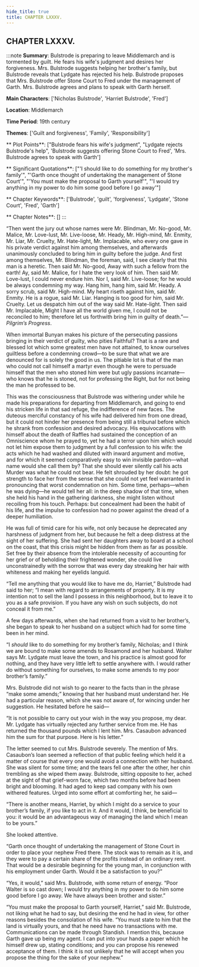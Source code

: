 ```yaml
---
hide_title: true
title: CHAPTER LXXXV.
---
```

## CHAPTER LXXXV.
:::note
**Summary**:
Bulstrode is preparing to leave Middlemarch and is tormented by guilt. He fears his wife's judgment and desires her forgiveness. Mrs. Bulstrode suggests helping her brother's family, but Bulstrode reveals that Lydgate has rejected his help. Bulstrode proposes that Mrs. Bulstrode offer Stone Court to Fred under the management of Garth. Mrs. Bulstrode agrees and plans to speak with Garth herself.

**Main Characters**:
['Nicholas Bulstrode', 'Harriet Bulstrode', 'Fred']

**Location**:
Middlemarch

**Time Period**:
19th century

**Themes**:
['Guilt and forgiveness', 'Family', 'Responsibility']

** Plot Points**:
["Bulstrode fears his wife's judgment", "Lydgate rejects Bulstrode's help", 'Bulstrode suggests offering Stone Court to Fred', 'Mrs. Bulstrode agrees to speak with Garth']

** Significant Quotations**:
["'I should like to do something for my brother's family'", "'Garth once thought of undertaking the management of Stone Court'", "'You must make the proposal to Garth yourself'", "'I would try anything in my power to do him some good before I go away'"]

** Chapter Keywords**:
['Bulstrode', 'guilt', 'forgiveness', 'Lydgate', 'Stone Court', 'Fred', 'Garth']

** Chapter Notes**:
[]
:::


“Then went the jury out whose names were Mr. Blindman, Mr. No-good, Mr. Malice, Mr. Love-lust, Mr. Live-loose, Mr. Heady, Mr. High-mind, Mr. Enmity, Mr. Liar, Mr. Cruelty, Mr. Hate-light, Mr. Implacable, who every one gave in his private verdict against him among themselves, and afterwards unanimously concluded to bring him in guilty before the judge. And first among themselves, Mr. Blindman, the foreman, said, I see clearly that this man is a heretic. Then said Mr. No-good, Away with such a fellow from the earth! Ay, said Mr. Malice, for I hate the very look of him. Then said Mr. Love-lust, I could never endure him. Nor I, said Mr. Live-loose; for he would be always condemning my way. Hang him, hang him, said Mr. Heady. A sorry scrub, said Mr. High-mind. My heart riseth against him, said Mr. Enmity. He is a rogue, said Mr. Liar. Hanging is too good for him, said Mr. Cruelty. Let us despatch him out of the way said Mr. Hate-light. Then said Mr. Implacable, Might I have all the world given me, I could not be reconciled to him; therefore let us forthwith bring him in guilty of death.”—_Pilgrim’s Progress_. 

When immortal Bunyan makes his picture of the persecuting passions bringing in their verdict of guilty, who pities Faithful? That is a rare and blessed lot which some greatest men have not attained, to know ourselves guiltless before a condemning crowd—to be sure that what we are denounced for is solely the good in us. The pitiable lot is that of the man who could not call himself a martyr even though he were to persuade himself that the men who stoned him were but ugly passions incarnate—who knows that he is stoned, not for professing the Right, but for not being the man he professed to be. 

This was the consciousness that Bulstrode was withering under while he made his preparations for departing from Middlemarch, and going to end his stricken life in that sad refuge, the indifference of new faces. The duteous merciful constancy of his wife had delivered him from one dread, but it could not hinder her presence from being still a tribunal before which he shrank from confession and desired advocacy. His equivocations with himself about the death of Raffles had sustained the conception of an Omniscience whom he prayed to, yet he had a terror upon him which would not let him expose them to judgment by a full confession to his wife: the acts which he had washed and diluted with inward argument and motive, and for which it seemed comparatively easy to win invisible pardon—what name would she call them by? That she should ever silently call his acts Murder was what he could not bear. He felt shrouded by her doubt: he got strength to face her from the sense that she could not yet feel warranted in pronouncing that worst condemnation on him. Some time, perhaps—when he was dying—he would tell her all: in the deep shadow of that time, when she held his hand in the gathering darkness, she might listen without recoiling from his touch. Perhaps: but concealment had been the habit of his life, and the impulse to confession had no power against the dread of a deeper humiliation. 

He was full of timid care for his wife, not only because he deprecated any harshness of judgment from her, but because he felt a deep distress at the sight of her suffering. She had sent her daughters away to board at a school on the coast, that this crisis might be hidden from them as far as possible. Set free by their absence from the intolerable necessity of accounting for her grief or of beholding their frightened wonder, she could live unconstrainedly with the sorrow that was every day streaking her hair with whiteness and making her eyelids languid. 

“Tell me anything that you would like to have me do, Harriet,” Bulstrode had said to her; “I mean with regard to arrangements of property. It is my intention not to sell the land I possess in this neighborhood, but to leave it to you as a safe provision. If you have any wish on such subjects, do not conceal it from me.” 

A few days afterwards, when she had returned from a visit to her brother’s, she began to speak to her husband on a subject which had for some time been in her mind. 

“I _should_ like to do something for my brother’s family, Nicholas; and I think we are bound to make some amends to Rosamond and her husband. Walter says Mr. Lydgate must leave the town, and his practice is almost good for nothing, and they have very little left to settle anywhere with. I would rather do without something for ourselves, to make some amends to my poor brother’s family.” 

Mrs. Bulstrode did not wish to go nearer to the facts than in the phrase “make some amends;” knowing that her husband must understand her. He had a particular reason, which she was not aware of, for wincing under her suggestion. He hesitated before he said— 

“It is not possible to carry out your wish in the way you propose, my dear. Mr. Lydgate has virtually rejected any further service from me. He has returned the thousand pounds which I lent him. Mrs. Casaubon advanced him the sum for that purpose. Here is his letter.” 

The letter seemed to cut Mrs. Bulstrode severely. The mention of Mrs. Casaubon’s loan seemed a reflection of that public feeling which held it a matter of course that every one would avoid a connection with her husband. She was silent for some time; and the tears fell one after the other, her chin trembling as she wiped them away. Bulstrode, sitting opposite to her, ached at the sight of that grief-worn face, which two months before had been bright and blooming. It had aged to keep sad company with his own withered features. Urged into some effort at comforting her, he said— 

“There is another means, Harriet, by which I might do a service to your brother’s family, if you like to act in it. And it would, I think, be beneficial to you: it would be an advantageous way of managing the land which I mean to be yours.” 

She looked attentive. 

“Garth once thought of undertaking the management of Stone Court in order to place your nephew Fred there. The stock was to remain as it is, and they were to pay a certain share of the profits instead of an ordinary rent. That would be a desirable beginning for the young man, in conjunction with his employment under Garth. Would it be a satisfaction to you?” 

“Yes, it would,” said Mrs. Bulstrode, with some return of energy. “Poor Walter is so cast down; I would try anything in my power to do him some good before I go away. We have always been brother and sister.” 

“You must make the proposal to Garth yourself, Harriet,” said Mr. Bulstrode, not liking what he had to say, but desiring the end he had in view, for other reasons besides the consolation of his wife. “You must state to him that the land is virtually yours, and that he need have no transactions with me. Communications can be made through Standish. I mention this, because Garth gave up being my agent. I can put into your hands a paper which he himself drew up, stating conditions; and you can propose his renewed acceptance of them. I think it is not unlikely that he will accept when you propose the thing for the sake of your nephew.” 

